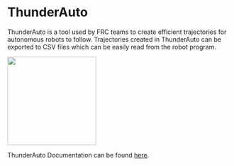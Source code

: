 # ThunderAuto

ThunderAuto is a tool used by FRC teams to create efficient trajectories for autonomous robots to follow. Trajectories created in ThunderAuto can be exported to CSV files which can be easily read from the robot program.

<a href="https://apps.microsoft.com/detail/9n2hbs3wm7cm?mode=direct">
	<img src="https://get.microsoft.com/images/en-us%20dark.svg" width="200"/>
</a>

ThunderAuto Documentation can be found [here](https://frc1511.github.io/1511_software/thunderauto/).

